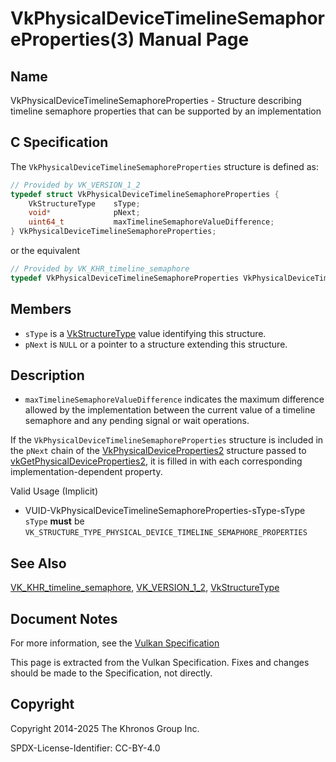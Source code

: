 # VkPhysicalDeviceTimelineSemaphoreProperties(3) Manual Page

## Name

VkPhysicalDeviceTimelineSemaphoreProperties - Structure describing timeline semaphore properties that can be supported by an implementation



## [](#_c_specification)C Specification

The `VkPhysicalDeviceTimelineSemaphoreProperties` structure is defined as:

```c++
// Provided by VK_VERSION_1_2
typedef struct VkPhysicalDeviceTimelineSemaphoreProperties {
    VkStructureType    sType;
    void*              pNext;
    uint64_t           maxTimelineSemaphoreValueDifference;
} VkPhysicalDeviceTimelineSemaphoreProperties;
```

or the equivalent

```c++
// Provided by VK_KHR_timeline_semaphore
typedef VkPhysicalDeviceTimelineSemaphoreProperties VkPhysicalDeviceTimelineSemaphorePropertiesKHR;
```

## [](#_members)Members

- `sType` is a [VkStructureType](https://registry.khronos.org/vulkan/specs/latest/man/html/VkStructureType.html) value identifying this structure.
- `pNext` is `NULL` or a pointer to a structure extending this structure.

## [](#_description)Description

- []()`maxTimelineSemaphoreValueDifference` indicates the maximum difference allowed by the implementation between the current value of a timeline semaphore and any pending signal or wait operations.

If the `VkPhysicalDeviceTimelineSemaphoreProperties` structure is included in the `pNext` chain of the [VkPhysicalDeviceProperties2](https://registry.khronos.org/vulkan/specs/latest/man/html/VkPhysicalDeviceProperties2.html) structure passed to [vkGetPhysicalDeviceProperties2](https://registry.khronos.org/vulkan/specs/latest/man/html/vkGetPhysicalDeviceProperties2.html), it is filled in with each corresponding implementation-dependent property.

Valid Usage (Implicit)

- [](#VUID-VkPhysicalDeviceTimelineSemaphoreProperties-sType-sType)VUID-VkPhysicalDeviceTimelineSemaphoreProperties-sType-sType  
  `sType` **must** be `VK_STRUCTURE_TYPE_PHYSICAL_DEVICE_TIMELINE_SEMAPHORE_PROPERTIES`

## [](#_see_also)See Also

[VK\_KHR\_timeline\_semaphore](https://registry.khronos.org/vulkan/specs/latest/man/html/VK_KHR_timeline_semaphore.html), [VK\_VERSION\_1\_2](https://registry.khronos.org/vulkan/specs/latest/man/html/VK_VERSION_1_2.html), [VkStructureType](https://registry.khronos.org/vulkan/specs/latest/man/html/VkStructureType.html)

## [](#_document_notes)Document Notes

For more information, see the [Vulkan Specification](https://registry.khronos.org/vulkan/specs/latest/html/vkspec.html#VkPhysicalDeviceTimelineSemaphoreProperties)

This page is extracted from the Vulkan Specification. Fixes and changes should be made to the Specification, not directly.

## [](#_copyright)Copyright

Copyright 2014-2025 The Khronos Group Inc.

SPDX-License-Identifier: CC-BY-4.0
